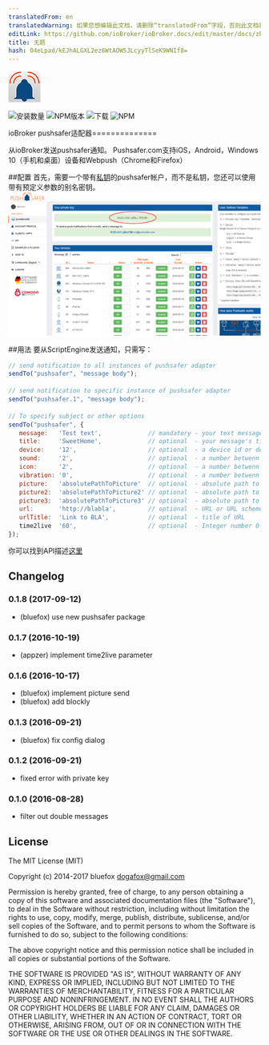 ```yaml
---
translatedFrom: en
translatedWarning: 如果您想编辑此文档，请删除“translatedFrom”字段，否则此文档将再次自动翻译
editLink: https://github.com/ioBroker/ioBroker.docs/edit/master/docs/zh-cn/adapterref/iobroker.pushsafer/README.md
title: 无题
hash: O4eLpad/kEJhALGXL2ez6WtAOW5JLcyyTlSeK9WNIf8=
---
```

![商标](../../../en/adapterref/iobroker.pushsafer/admin/pushsafer.png)

![安装数量](http://iobroker.live/badges/pushsafer-stable.svg)
![NPM版本](http://img.shields.io/npm/v/iobroker.pushsafer.svg)
![下载](https://img.shields.io/npm/dm/iobroker.pushsafer.svg)
![NPM](https://nodei.co/npm/iobroker.pushsafer.png?downloads=true)

ioBroker pushsafer适配器==============

从ioBroker发送pushsafer通知。
Pushsafer.com支持iOS，Android，Windows 10（手机和桌面）设备和Webpush（Chrome和Firefox）

##配置
首先，需要一个带有[私钥](https://www.pushsafer.com/)的pushsafer帐户，而不是私钥，您还可以使用带有预定义参数的别名密钥。
![Pushsafer配置](../../../en/adapterref/iobroker.pushsafer/img/Screen0.png)

##用法
要从ScriptEngine发送通知，只需写：

```javascript
// send notification to all instances of pushsafer adapter
sendTo("pushsafer", "message body");

// send notification to specific instance of pushsafer adapter
sendTo("pushsafer.1", "message body");

// To specify subject or other options
sendTo("pushsafer", {
   message:   'Test text',             // mandatory - your text message
   title:     'SweetHome',             // optional  - your message's title, otherwise your app's name is used
   device:    '12',                    // optional  - a device id or device group id (empty or a = all devices)
   sound:     '2',                     // optional  - a number betwenn 0-28 (see pushsafers API description)
   icon:      '2',                     // optional  - a number betwenn 1-98 (see pushsafers API description)
   vibration: '0',                     // optional  - a number betwenn 0-3 (see pushsafers API description)
   picture:   'absolutePathToPicture'  // optional  - absolute path to picture or base64 coded image URL
   picture2:  'absolutePathToPicture2' // optional  - absolute path to picture or base64 coded image URL
   picture3:  'absolutePathToPicture3' // optional  - absolute path to picture or base64 coded image URL
   url:       'http://blabla',         // optional  - URL or URL scheme, https://www.pushsafer.com/en/url_schemes
   urlTitle:  'Link to BLA',           // optional  - title of URL
   time2live  '60',                    // optional  - Integer number 0-43200: Time in minutes, after which message automatically gets purged.
});
```

你可以找到API描述[这里](https://www.pushsafer.com/en/pushapi)

## Changelog
### 0.1.8 (2017-09-12)
* (bluefox) use new pushsafer package

### 0.1.7 (2016-10-19)
* (appzer) implement time2live parameter

### 0.1.6 (2016-10-17)
* (bluefox) implement picture send
* (bluefox) add blockly

### 0.1.3 (2016-09-21)
* (bluefox) fix config dialog

### 0.1.2 (2016-09-21)
* fixed error with private key

### 0.1.0 (2016-08-28)
* filter out double messages

## License

The MIT License (MIT)

Copyright (c) 2014-2017 bluefox <dogafox@gmail.com>

Permission is hereby granted, free of charge, to any person obtaining a copy
of this software and associated documentation files (the "Software"), to deal
in the Software without restriction, including without limitation the rights
to use, copy, modify, merge, publish, distribute, sublicense, and/or sell
copies of the Software, and to permit persons to whom the Software is
furnished to do so, subject to the following conditions:

The above copyright notice and this permission notice shall be included in
all copies or substantial portions of the Software.

THE SOFTWARE IS PROVIDED "AS IS", WITHOUT WARRANTY OF ANY KIND, EXPRESS OR
IMPLIED, INCLUDING BUT NOT LIMITED TO THE WARRANTIES OF MERCHANTABILITY,
FITNESS FOR A PARTICULAR PURPOSE AND NONINFRINGEMENT. IN NO EVENT SHALL THE
AUTHORS OR COPYRIGHT HOLDERS BE LIABLE FOR ANY CLAIM, DAMAGES OR OTHER
LIABILITY, WHETHER IN AN ACTION OF CONTRACT, TORT OR OTHERWISE, ARISING FROM,
OUT OF OR IN CONNECTION WITH THE SOFTWARE OR THE USE OR OTHER DEALINGS IN
THE SOFTWARE.